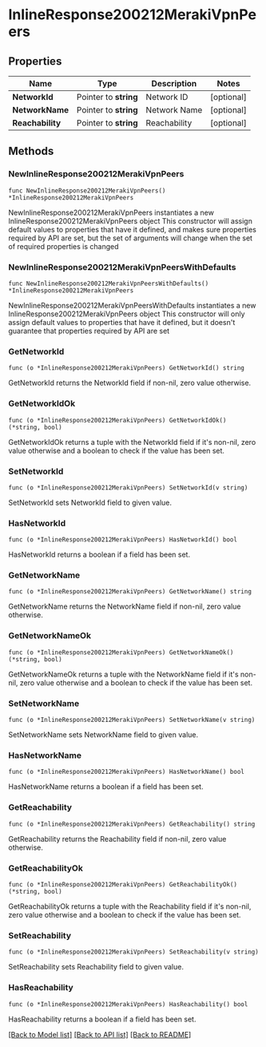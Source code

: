 # InlineResponse200212MerakiVpnPeers

## Properties

Name | Type | Description | Notes
------------ | ------------- | ------------- | -------------
**NetworkId** | Pointer to **string** | Network ID | [optional] 
**NetworkName** | Pointer to **string** | Network Name | [optional] 
**Reachability** | Pointer to **string** | Reachability | [optional] 

## Methods

### NewInlineResponse200212MerakiVpnPeers

`func NewInlineResponse200212MerakiVpnPeers() *InlineResponse200212MerakiVpnPeers`

NewInlineResponse200212MerakiVpnPeers instantiates a new InlineResponse200212MerakiVpnPeers object
This constructor will assign default values to properties that have it defined,
and makes sure properties required by API are set, but the set of arguments
will change when the set of required properties is changed

### NewInlineResponse200212MerakiVpnPeersWithDefaults

`func NewInlineResponse200212MerakiVpnPeersWithDefaults() *InlineResponse200212MerakiVpnPeers`

NewInlineResponse200212MerakiVpnPeersWithDefaults instantiates a new InlineResponse200212MerakiVpnPeers object
This constructor will only assign default values to properties that have it defined,
but it doesn't guarantee that properties required by API are set

### GetNetworkId

`func (o *InlineResponse200212MerakiVpnPeers) GetNetworkId() string`

GetNetworkId returns the NetworkId field if non-nil, zero value otherwise.

### GetNetworkIdOk

`func (o *InlineResponse200212MerakiVpnPeers) GetNetworkIdOk() (*string, bool)`

GetNetworkIdOk returns a tuple with the NetworkId field if it's non-nil, zero value otherwise
and a boolean to check if the value has been set.

### SetNetworkId

`func (o *InlineResponse200212MerakiVpnPeers) SetNetworkId(v string)`

SetNetworkId sets NetworkId field to given value.

### HasNetworkId

`func (o *InlineResponse200212MerakiVpnPeers) HasNetworkId() bool`

HasNetworkId returns a boolean if a field has been set.

### GetNetworkName

`func (o *InlineResponse200212MerakiVpnPeers) GetNetworkName() string`

GetNetworkName returns the NetworkName field if non-nil, zero value otherwise.

### GetNetworkNameOk

`func (o *InlineResponse200212MerakiVpnPeers) GetNetworkNameOk() (*string, bool)`

GetNetworkNameOk returns a tuple with the NetworkName field if it's non-nil, zero value otherwise
and a boolean to check if the value has been set.

### SetNetworkName

`func (o *InlineResponse200212MerakiVpnPeers) SetNetworkName(v string)`

SetNetworkName sets NetworkName field to given value.

### HasNetworkName

`func (o *InlineResponse200212MerakiVpnPeers) HasNetworkName() bool`

HasNetworkName returns a boolean if a field has been set.

### GetReachability

`func (o *InlineResponse200212MerakiVpnPeers) GetReachability() string`

GetReachability returns the Reachability field if non-nil, zero value otherwise.

### GetReachabilityOk

`func (o *InlineResponse200212MerakiVpnPeers) GetReachabilityOk() (*string, bool)`

GetReachabilityOk returns a tuple with the Reachability field if it's non-nil, zero value otherwise
and a boolean to check if the value has been set.

### SetReachability

`func (o *InlineResponse200212MerakiVpnPeers) SetReachability(v string)`

SetReachability sets Reachability field to given value.

### HasReachability

`func (o *InlineResponse200212MerakiVpnPeers) HasReachability() bool`

HasReachability returns a boolean if a field has been set.


[[Back to Model list]](../README.md#documentation-for-models) [[Back to API list]](../README.md#documentation-for-api-endpoints) [[Back to README]](../README.md)


